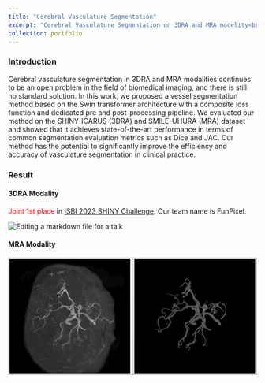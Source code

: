 ```yaml
---
title: "Cerebral Vasculature Segmentation"
excerpt: "Cerebral Vasculature Segmentation on 3DRA and MRA modelity<br/><img src='/images/MRA.gif'>"
collection: portfolio
---
```


### Introduction

Cerebral vasculature segmentation in 3DRA and MRA modalities continues to be an open problem in the field of biomedical imaging, and there is still no standard solution. In this work, we proposed a vessel segmentation method based on the Swin transformer architecture with a composite loss function and dedicated pre and post-processing pipeline. We evaluated our method on the SHINY-ICARUS (3DRA) and SMILE-UHURA (MRA) dataset and showed that it achieves state-of-the-art performance in terms of common segmentation evaluation metrics such as Dice and JAC. Our method has the potential to significantly improve the efficiency and accuracy of vasculature segmentation in clinical practice.

### Result

#### 3DRA Modality 

<span style="color: red;">Joint  1st place</span> in [ISBI 2023 SHINY Challenge](https://www.synapse.org/#!Synapse:syn45774070/wiki/621710). Our team name is FunPixel.

![Editing a markdown file for a talk](/images/gif_shiny-icarus.gif)

#### MRA Modality

![Editing a markdown file for a talk](/images/MRA.gif)


